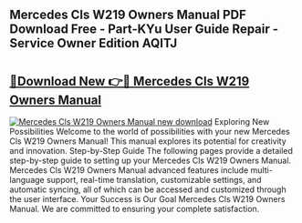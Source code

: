 ## Mercedes Cls W219 Owners Manual PDF Download Free - Part-KYu User Guide Repair - Service Owner Edition AQITJ

# <h2><a href="http://cf17856.oget.top/?id=Mercedes+Cls+W219+Owners+Manual">🔗Download New 👉🔴 Mercedes Cls W219 Owners Manual</a></h2>

[![Mercedes Cls W219 Owners Manual new download](https://i.imgur.com/5g1atiW.png)](http://cf17856.oget.top/?id=Mercedes+Cls+W219+Owners+Manual)
Exploring New Possibilities Welcome to the world of possibilities with your new Mercedes Cls W219 Owners Manual! This manual explores its potential for creativity and innovation. Step-by-Step Guide The following pages provide a detailed step-by-step guide to setting up your Mercedes Cls W219 Owners Manual. Mercedes Cls W219 Owners Manual advanced features include multi-language support, real-time translation, customizable settings, and automatic syncing, all of which can be accessed and customized through the user interface. Your Success is Our Goal Mercedes Cls W219 Owners Manual. We are committed to ensuring your complete satisfaction.
